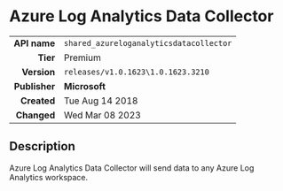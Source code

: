 # Azure Log Analytics Data Collector
| | |
|-:|-|
|**API name**|`shared_azureloganalyticsdatacollector`|
|**Tier**|Premium|
|**Version**|`releases/v1.0.1623\1.0.1623.3210`|
|**Publisher**|**Microsoft**|
|**Created**|Tue Aug 14 2018|
|**Changed**|Wed Mar 08 2023|

## Description
Azure Log Analytics Data Collector will send data to any Azure Log Analytics workspace.
